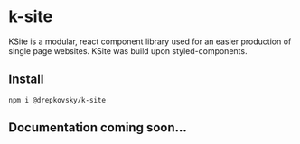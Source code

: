 # k-site

KSite is a modular, react component library used for an easier production of single page websites.
KSite was build upon styled-components.

## Install

```
npm i @drepkovsky/k-site
```
## Documentation coming soon...
